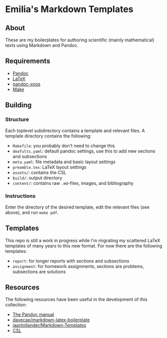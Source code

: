 # Emilia's Markdown Templates

## About
These are my boilerplates for authoring scientific (mainly mathematical) texts using Markdown and Pandoc.

## Requirements
- [Pandoc](https://pandoc.org/)
- [LaTeX](https://www.latex-project.org/)
- [pandoc-xnos](https://github.com/tomduck/pandoc-xnos)
- [Make](https://www.gnu.org/software/make/)

## Building
### Structure
Each toplevel subdirectory contains a template and relevant files.
A template directory contains the following:

- `Makefile`: you probably don't need to change this
- `deafults.yaml`: default pandoc settings, use this to add new sections and subsections
- `meta.yaml`: file metadata and basic layout settings
- `preamble.tex`: LaTeX layout settings
- `assets/`: contains the CSL
- `build/`: output directory
- `content/`: contains raw `.md`-files, images, and bibliography

### Instructions
Enter the directory of the desired template, edit the relevant files (see above), and run `make pdf`.

## Templates
This repo is still a work in progress while I'm migrating my scattered LaTeX templates of many years to this new format.
For now there are the following templates:

- `report`: for longer reports with sections and subsections
- `assignment`: for homework assignments, sections are problems, subsections are solutions

## Resources
The following resources have been useful in the development of this collection:

- [The Pandoc manual](https://pandoc.org/MANUAL.html#synopsis)
- [davecap/markdown-latex-boilerplate](https://github.com/davecap/markdown-latex-boilerplate)
- [jaantollander/Markdown-Templates](https://github.com/jaantollander/Markdown-Templates)
- [CSL](https://editor.citationstyles.org/about/)

